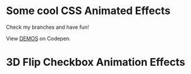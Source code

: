 # Some cool CSS Animated Effects

Check my branches and have fun!

View [DEMOS](https://codepen.io/filippoerbisti) on Codepen.


# 3D Flip Checkbox Animation Effects
